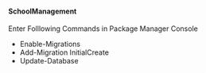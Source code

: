 #### SchoolManagement
Enter Folllowing Commands in Package Manager Console
- Enable-Migrations
- Add-Migration InitialCreate
- Update-Database
